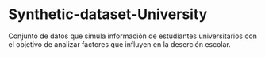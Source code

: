 # Synthetic-dataset-University
Conjunto de datos que simula información de estudiantes universitarios con el objetivo de analizar factores que influyen en la deserción escolar.
